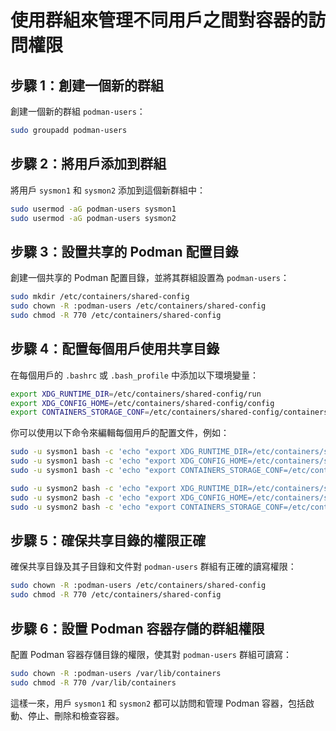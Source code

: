 
# 使用群組來管理不同用戶之間對容器的訪問權限

## 步驟 1：創建一個新的群組

創建一個新的群組 `podman-users`：

```bash
sudo groupadd podman-users
```

## 步驟 2：將用戶添加到群組

將用戶 `sysmon1` 和 `sysmon2` 添加到這個新群組中：

```bash
sudo usermod -aG podman-users sysmon1
sudo usermod -aG podman-users sysmon2
```

## 步驟 3：設置共享的 Podman 配置目錄

創建一個共享的 Podman 配置目錄，並將其群組設置為 `podman-users`：

```bash
sudo mkdir /etc/containers/shared-config
sudo chown -R :podman-users /etc/containers/shared-config
sudo chmod -R 770 /etc/containers/shared-config
```

## 步驟 4：配置每個用戶使用共享目錄

在每個用戶的 `.bashrc` 或 `.bash_profile` 中添加以下環境變量：

```bash
export XDG_RUNTIME_DIR=/etc/containers/shared-config/run
export XDG_CONFIG_HOME=/etc/containers/shared-config/config
export CONTAINERS_STORAGE_CONF=/etc/containers/shared-config/containers.conf
```

你可以使用以下命令來編輯每個用戶的配置文件，例如：

```bash
sudo -u sysmon1 bash -c 'echo "export XDG_RUNTIME_DIR=/etc/containers/shared-config/run" >> ~/.bashrc'
sudo -u sysmon1 bash -c 'echo "export XDG_CONFIG_HOME=/etc/containers/shared-config/config" >> ~/.bashrc'
sudo -u sysmon1 bash -c 'echo "export CONTAINERS_STORAGE_CONF=/etc/containers/shared-config/containers.conf" >> ~/.bashrc'

sudo -u sysmon2 bash -c 'echo "export XDG_RUNTIME_DIR=/etc/containers/shared-config/run" >> ~/.bashrc'
sudo -u sysmon2 bash -c 'echo "export XDG_CONFIG_HOME=/etc/containers/shared-config/config" >> ~/.bashrc'
sudo -u sysmon2 bash -c 'echo "export CONTAINERS_STORAGE_CONF=/etc/containers/shared-config/containers.conf" >> ~/.bashrc'
```

## 步驟 5：確保共享目錄的權限正確

確保共享目錄及其子目錄和文件對 `podman-users` 群組有正確的讀寫權限：

```bash
sudo chown -R :podman-users /etc/containers/shared-config
sudo chmod -R 770 /etc/containers/shared-config
```

## 步驟 6：設置 Podman 容器存儲的群組權限

配置 Podman 容器存儲目錄的權限，使其對 `podman-users` 群組可讀寫：

```bash
sudo chown -R :podman-users /var/lib/containers
sudo chmod -R 770 /var/lib/containers
```

這樣一來，用戶 `sysmon1` 和 `sysmon2` 都可以訪問和管理 Podman 容器，包括啟動、停止、刪除和檢查容器。
```